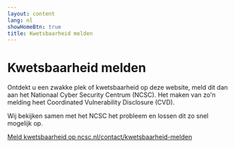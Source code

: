```yaml
---
layout: content
lang: nl
showHomeBtn: true
title: Kwetsbaarheid melden
---
```


# Kwetsbaarheid melden

Ontdekt u een zwakke plek of kwetsbaarheid op deze website, meld dit dan aan het Nationaal Cyber Security Centrum (NCSC). Het maken van zo'n melding heet Coordinated Vulnerability Disclosure (CVD).

Wij bekijken samen met het NCSC het probleem en lossen dit zo snel mogelijk op.

[Meld kwetsbaarheid op ncsc.nl/contact/kwetsbaarheid-melden](https://www.ncsc.nl/contact/kwetsbaarheid-melden)

